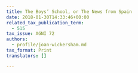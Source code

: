 ```yaml
---
title: The Boys’ School, or The News from Spain
date: 2018-01-30T14:33:46+00:00
related_tax_publication_term:
  - 515
tax_issue: AGNI 72
authors:
  - profile/joan-wickersham.md
tax_format: Print
translators: []

---
```

